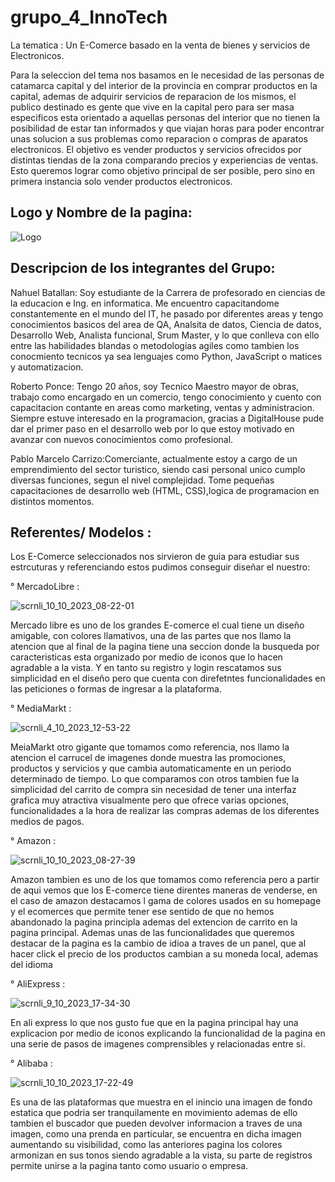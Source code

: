 # grupo_4_InnoTech

 La tematica : Un E-Comerce basado en la venta de bienes y servicios de Electronicos.

Para la seleccion del tema nos basamos en le necesidad de las personas de catamarca capital y del interior de la provincia en comprar productos en la capital, ademas de adquirir servicios de reparacion de los mismos, el publico destinado es gente que vive en la
capital pero para ser masa especificos esta orientado a aquellas personas del interior que no tienen la posibilidad de estar tan informados y que viajan horas para poder encontrar unas solucion a sus problemas como reparacion o compras de aparatos electronicos. El objetivo es vender productos y servicios ofrecidos por distintas tiendas de la zona comparando precios y experiencias de ventas. Esto queremos lograr como objetivo principal de ser posible, pero sino en primera instancia solo vender productos electronicos.

 ## Logo y Nombre de la pagina:
 ![Logo](https://github.com/Meruem69/grupo_4_InnoTech/assets/118305060/98955f26-64f0-4e32-a2b4-a9573b8ae7a1)

 ##  Descripcion de los integrantes del Grupo:

Nahuel Batallan: Soy estudiante de la Carrera de profesorado en ciencias de la educacion e Ing. en informatica. Me encuentro capacitandome constantemente en el mundo del IT, he pasado por diferentes areas y tengo conocimientos basicos del area
de QA, Analsita de datos, Ciencia de datos, Desarrollo Web, Analista funcional, Srum Master, y lo que conlleva con ello entre las habilidades blandas o metodologias agiles como tambien los conocmiento tecnicos ya sea lenguajes como Python, JavaScript o matices y automatizacion.

Roberto Ponce: Tengo 20 años, soy Tecnico Maestro mayor de obras, trabajo como encargado en un comercio, tengo conocimiento y cuento con capacitacion contante en areas como marketing, ventas y administracion. Siempre estuve interesado en la programacion, gracias a DigitalHouse pude dar el primer paso en el desarrollo web por lo que estoy motivado en avanzar con nuevos conocimientos como profesional. 

Pablo Marcelo Carrizo:Comerciante, actualmente estoy a cargo de un emprendimiento del sector turistico, siendo casi personal unico cumplo diversas funciones, segun el nivel complejidad. Tome pequeñas capacitaciones de desarrollo web (HTML, CSS),logica de programacion en distintos momentos.

  ##  Referentes/ Modelos :

 Los E-Comerce seleccionados nos sirvieron de guia para  estudiar sus estrcuturas y referenciando estos pudimos conseguir diseñar el nuestro:

° MercadoLibre :

![scrnli_10_10_2023_08-22-01](https://github.com/Meruem69/grupo_4_InnoTech/assets/118305060/0f5de857-dcd0-42aa-87d4-301fdf29f70f)

   Mercado libre es uno de los grandes E-comerce el cual tiene un diseño amigable, con colores llamativos, una de las partes que nos llamo la atencion que al final de la pagina tiene una seccion donde la busqueda por caracteristicas esta organizado por medio de iconos que lo hacen agradable a la vista. Y en tanto su registro y login rescatamos sus simplicidad en el diseño pero que cuenta con direfetntes funcionalidades en las peticiones o formas de ingresar a la plataforma.

° MediaMarkt :

![scrnli_4_10_2023_12-53-22](https://github.com/Meruem69/grupo_4_InnoTech/assets/118305060/1d9203cd-3ca4-412f-91ef-10e85de5bf47)

   MeiaMarkt otro gigante que tomamos como referencia, nos llamo la atencion el carrucel de imagenes donde muestra las promociones, productos y servicios y que cambia automaticamente en un periodo determinado de tiempo. Lo que comparamos con otros tambien fue la simplicidad del carrito de compra sin necesidad de tener una interfaz grafica muy atractiva visualmente pero que ofrece varias opciones, funcionalidades a la hora de realizar las compras ademas de los diferentes medios de pagos.

° Amazon :

![scrnli_10_10_2023_08-27-39](https://github.com/Meruem69/grupo_4_InnoTech/assets/118305060/60820c7a-6949-4cc0-bba5-52bb445336b0)

   Amazon tambien es uno de los que tomamos como referencia pero a partir de aqui vemos que los E-comerce tiene direntes maneras de venderse, en el caso de amazon destacamos l gama de colores usados en su homepage y el ecomerces que permite tener ese sentido de que no hemos abandonado la pagina principla ademas del extencion de carrito en la pagina principal. Ademas unas de las funcionalidades que queremos destacar de la pagina es la cambio de idioa a traves de un panel, que al hacer click el precio de los productos cambian a su moneda local, ademas del idioma

° AliExpress :

![scrnli_9_10_2023_17-34-30](https://github.com/Meruem69/grupo_4_InnoTech/assets/118305060/0b21acaf-d07b-4f8b-8be2-1013ea8b9133)

  En ali express lo que nos gusto fue que en la pagina principal hay una explicacion por medio de iconos explicando la funcionalidad de la pagina en una serie de pasos de imagenes comprensibles y relacionadas entre si. 

° Alibaba :

![scrnli_10_10_2023_17-22-49](https://github.com/Meruem69/grupo_4_InnoTech/assets/118305060/fb7de728-a20f-480e-aa4d-e3607765d203)

  Es una de las plataformas que muestra en el inincio una imagen de fondo estatica que podria ser tranquilamente en movimiento ademas de ello tambien el buscador que pueden devolver informacion a traves de una imagen, como una prenda en particular, se encuentra en dicha imagen aumentando su visibilidad, como las anteriores pagina los colores armonizan en sus tonos siendo agradable a la vista, su parte de registros permite unirse a la pagina tanto como usuario o empresa.










